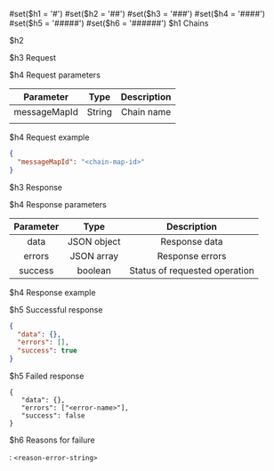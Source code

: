 #set($h1 = '#')
#set($h2 = '##')
#set($h3 = '###')
#set($h4 = '####')
#set($h5 = '#####')
#set($h6 = '######')
$h1 Chains

$h2 <chain-name>

<chain-description>

$h3 Request

$h4 Request parameters

|Parameter|Type|Description|
|:--------:|:---:|:----------:|
|messageMapId|String|Chain name|
|<param-name>|<type>|<description>|

$h4 Request example

```json
{
  "messageMapId": "<chain-map-id>"
}
```

$h3 Response

$h4 Response parameters

|Parameter|Type|Description|
|:--------:|:---:|:----------:|
|data|JSON object|Response data|
|errors|JSON array|Response errors|
|success|boolean|Status of requested operation|

$h4 Response example

$h5 Successful response

```json
{
  "data": {},
  "errors": [],
  "success": true
}
```

$h5 Failed response

```
{
   "data": {},
   "errors": ["<error-name>"],
   "success": false
}
```

$h6 Reasons for failure

<reason-name>: `<reason-error-string>`